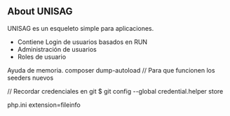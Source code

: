 
## About UNISAG

UNISAG es un esqueleto simple para aplicaciones.

- Contiene Login de usuarios basados en RUN
- Administración de usuarios
- Roles de usuario

Ayuda de memoria.
composer dump-autoload // Para que funcionen los seeders nuevos

// Recordar credenciales en git
$ git config --global credential.helper store

php.ini
extension=fileinfo